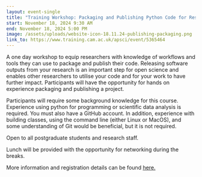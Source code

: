 ```yaml
---
layout: event-single
title: "Training Workshop: Packaging and Publishing Python Code for Research"
start: November 18, 2024 9:30 AM
end: November 18, 2024 5:00 PM
image: /assets/uploads/website-icon-18.11.24-publishing-packaging.png
link_to: https://www.training.cam.ac.uk/apsci/event/5365464
---
```

A one day workshop to equip researchers with knowledge of workflows and tools they can use to package and publish their code. Releasing software outputs from your research is an important step for open science and enables other researchers to utilise your code and for your work to have further impact. Participants will have the opportunity for hands on experience packaging and publishing a project.

Participants will require some background knowledge for this course. Experience using python for programming or scientific data analysis is required. You must also have a GitHub account. In addition, experience with building classes, using the command line (either Linux or MacOS), and some understanding of Git would be beneficial, but it is not required.

Open to all postgraduate students and research staff.

Lunch will be provided with the opportunity for networking during the breaks.

More information and registration details can be found [here.](https://www.training.cam.ac.uk/apsci/event/5365464)